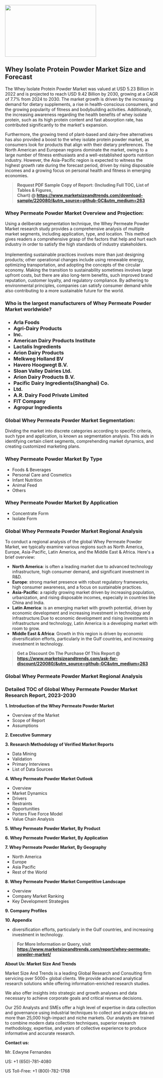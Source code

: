<p><img class="alignnone size-medium wp-image-20088" src="https://ffe5etoiles.com/wp-content/uploads/2024/12/MST1-300x171.png" alt="" width="300" height="171" /></p><h2>Whey Isolate Protein Powder Market Size and Forecast</h2><p>The Whey Isolate Protein Powder Market was valued at USD 5.23 Billion in 2022 and is projected to reach USD 9.42 Billion by 2030, growing at a CAGR of 7.7% from 2024 to 2030. The market growth is driven by the increasing demand for dietary supplements, a rise in health-conscious consumers, and the growing popularity of fitness and bodybuilding activities. Additionally, the increasing awareness regarding the health benefits of whey isolate protein, such as its high protein content and fast absorption rate, has contributed significantly to the market's expansion.</p><p>Furthermore, the growing trend of plant-based and dairy-free alternatives has also provided a boost to the whey isolate protein powder market, as consumers look for products that align with their dietary preferences. The North American and European regions dominate the market, owing to a large number of fitness enthusiasts and a well-established sports nutrition industry. However, the Asia-Pacific region is expected to witness the highest growth rate during the forecast period, driven by rising disposable incomes and a growing focus on personal health and fitness in emerging economies.</p></p><blockquote id="" class=""><strong>Request PDF Sample Copy of Report: (Including Full TOC, List of Tables &amp; Figures, Chart)&nbsp;@&nbsp;<strong><a href="https://www.marketsizeandtrends.com/download-sample/220080/&utm_source=github-GC&utm_medium=263" target="_blank">https://www.marketsizeandtrends.com/download-sample/220080/&utm_source=github-GC&utm_medium=263</a></strong></strong></blockquote><h3 id="" class="">Whey Permeate Powder Market&nbsp;Overview and Projection:</h3><p id="" class="">Using a deliberate segmentation technique, the Whey Permeate Powder Market research study provides a comprehensive analysis of multiple market segments, including application, type, and location. This method gives readers a comprehensive grasp of the factors that help and hurt each industry in order to satisfy the high standards of industry stakeholders. <br /> <br />Implementing sustainable practices involves more than just designing products; other operational changes include using renewable energy, optimizing transportation, and adopting the concepts of the circular economy. Making the transition to sustainability sometimes involves large upfront costs, but there are also long-term benefits, such improved brand reputation, customer loyalty, and regulatory compliance. By adhering to environmental principles, companies can satisfy consumer demand while also contributing to a more sustainable future for the world.</p><h3 id="" class="">Who is the largest manufacturers of&nbsp;Whey Permeate Powder Market worldwide?</h3><h3 class=""><p><ul><li>Arla Foods </li><li> Agri-Dairy Products </li><li> Inc. </li><li> American Dairy Products Institute </li><li> Lactalis Ingredients </li><li> Arion Dairy Products </li><li> Melkweg Holland BV </li><li> Havero Hoogwegt B.V. </li><li> Sloan Valley Dairies Ltd. </li><li> Arion Dairy Products B.V. </li><li> Pacific Dairy Ingredients(Shanghai) Co. </li><li> Ltd. </li><li> A.R. Dairy Food Private Limited </li><li> FIT Company </li><li> Agropur Ingredients</li></ul></p></h3><h3 id="" class="">Global&nbsp;Whey Permeate Powder Market Segmentation:</h3><p id="" class="">Dividing the market into discrete categories according to specific criteria, such type and application, is known as segmentation analysis. This aids in identifying certain client segments, comprehending market dynamics, and creating customized marketing plans.</p><h3 id="" class="">Whey Permeate Powder Market&nbsp;By Type</h3><p><p><ul><li>Foods & Beverages</li><li> Personal Care and Cosmetics</li><li> Infant Nutrition</li><li> Animal Feed</li><li> Others</p></li></ul></p></p><h3 id="" class="">Whey Permeate Powder Market&nbsp;By Application</h3><p class=""><p><ul><li>Concentrate Form</li><li> Isolate Form</li></ul></p></p><h3 id="" class="">Global Whey Permeate Powder Market Regional Analysis</h3><p id="" class="">To conduct a regional analysis of the global Whey Permeate Powder Market, we typically examine various regions such as North America, Europe, Asia-Pacific, Latin America, and the Middle East &amp; Africa. Here's a brief overview:</p><ul><li><strong>North America</strong>: is often a leading market due to advanced technology infrastructure, high consumer demand, and significant investment in R&amp;D.</li><li><strong>Europe</strong>: strong market presence with robust regulatory frameworks, high consumer awareness, and a focus on sustainable practices.</li><li><strong>Asia-Pacific</strong>: a rapidly growing market driven by increasing population, urbanization, and rising disposable incomes, especially in countries like China and India.</li><li><strong>Latin America</strong>: is an emerging market with growth potential, driven by economic development and increasing investment in technology and infrastructure.Due to economic development and rising investments in infrastructure and technology, Latin America is a developing market with room to grow.</li><li><strong>Middle East &amp; Africa</strong>: Growth in this region is driven by economic diversification efforts, particularly in the Gulf countries, and increasing investment in technology.</li></ul><blockquote id="" class=""><strong>Get a Discount On The Purchase Of This Report @ <strong><a href="https://www.marketsizeandtrends.com/ask-for-discount/220080/&utm_source=github-GC&utm_medium=263" target="_blank">https://www.marketsizeandtrends.com/ask-for-discount/220080/&utm_source=github-GC&utm_medium=263</a></strong></strong></blockquote><h3 id="" class="">Global Whey Permeate Powder Market Regional Analysis</h3><h3 id="" class="">Detailed TOC of Global Whey Permeate Powder Market Research Report, 2023-2030</h3><p id="" class=""><strong>1. Introduction of the Whey Permeate Powder Market</strong></p><ul><li>Overview of the Market</li><li>Scope of Report</li><li>Assumptions</li></ul><p id="" class=""><strong>2. Executive Summary</strong></p><p id="" class=""><strong>3. Research Methodology of Verified Market Reports</strong></p><ul><li>Data Mining</li><li>Validation</li><li>Primary Interviews</li><li>List of Data Sources</li></ul><p id="" class=""><strong>4. Whey Permeate Powder Market Outlook</strong></p><ul><li>Overview</li><li>Market Dynamics</li><li>Drivers</li><li>Restraints</li><li>Opportunities</li><li>Porters Five Force Model</li><li>Value Chain Analysis</li></ul><p id="" class=""><strong>5. Whey Permeate Powder Market, By Product</strong></p><p id="" class=""><strong>6. Whey Permeate Powder Market, By Application</strong></p><p id="" class=""><strong>7. Whey Permeate Powder Market, By Geography</strong></p><ul><li>North America</li><li>Europe</li><li>Asia Pacific</li><li>Rest of the World</li></ul><p id="" class=""><strong>8. Whey Permeate Powder Market Competitive Landscape</strong></p><ul><li>Overview</li><li>Company Market Ranking</li><li>Key Development Strategies</li></ul><p id="" class=""><strong>9. Company Profiles</strong></p><p id="" class=""><strong>10. Appendix</strong></p><ul><li>diversification efforts, particularly in the Gulf countries, and increasing investment in technology.</li></ul><blockquote id="" class=""><strong>For More Information or Query, visit <strong><strong><a href="https://www.marketsizeandtrends.com/report/whey-permeate-powder-market/" target="_blank">https://www.marketsizeandtrends.com/report/whey-permeate-powder-market/</a></strong></strong></strong></blockquote><p id="" class=""><strong>About Us: Market Size And Trends</strong></p><p id="" class="">Market Size And Trends is a leading Global Research and Consulting firm servicing over 5000+ global clients. We provide advanced analytical research solutions while offering information-enriched research studies.</p><p id="" class="">We also offer insights into strategic and growth analyses and data necessary to achieve corporate goals and critical revenue decisions.</p><p id="" class="">Our 250 Analysts and SMEs offer a high level of expertise in data collection and governance using industrial techniques to collect and analyze data on more than 25,000 high-impact and niche markets. Our analysts are trained to combine modern data collection techniques, superior research methodology, expertise, and years of collective experience to produce informative and accurate research.</p><p id="" class=""><strong>Contact us:</strong></p><p id="" class="">Mr. Edwyne Fernandes</p><p id="" class="">US: +1 (650)-781-4080</p><p id="" class="">US Toll-Free: +1 (800)-782-1768</p>
